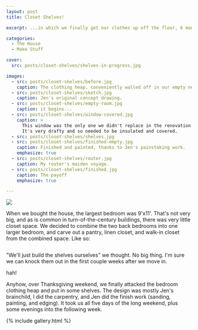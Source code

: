 ```yaml
---
layout: post
title: Closet Shelves!

excerpt: ...in which we finally get our clothes up off the floor, 6 months after moving in.

categories:
  - The House
  - Make Stuff

cover: 
  src: posts/closet-shelves/shelves-in-progress.jpg

images:
  - src: posts/closet-shelves/before.jpg
    caption: The clothing heap, conveniently walled off in our empty new closet
  - src: posts/closet-shelves/sketch.jpg
    caption: Jen's original concept drawing.
  - src: posts/closet-shelves/empty-room.jpg
    caption: it begins...
  - src: posts/closet-shelves/window-covered.jpg
    caption: > 
      This window was the only one we didn't replace in the renovation. 
      It's very drafty and so needed to be insulated and covered.
  - src: posts/closet-shelves/shelves.jpg
  - src: posts/closet-shelves/finished-empty.jpg
    caption: Finished and painted, thanks to Jen's painstaking work.
    emphasize: true
  - src: posts/closet-shelves/router.jpg
    caption: My router's maiden voyage.
  - src: posts/closet-shelves/finished.jpg
    caption: The payoff
    emphasize: true

---
```


<a href="{{site.image_path}}/large/posts/closet-shelves/shelves-in-progress.jpg" title='Trusty assistant'>
  <img src="{{site.image_path}}/medium/posts/closet-shelves/shelves-in-progress.jpg">
</a>

When we bought the house, the largest bedroom was 9'x11'.  That's not very big, and as is common in turn-of-the-century buildings, there was very little closet space. We decided to combine the two back bedrooms into one larger bedroom, and carve out a pantry, linen closet, and walk-in closet from the combined space. Like so:

<a href="{{site.image_path}}/large/posts/closet-shelves/groundplan.jpg">
  <img src="{{site.image_path}}/medium/posts/closet-shelves/groundplan.jpg" alt="">
</a>

"We'll just build the shelves ourselves" we thought. No big thing. I'm sure we can knock them out in the first couple weeks after we move in. 

hah!

Anyhow, over Thanksgiving weekend, we finally attacked the bedroom clothing heap and put in some shelves. The design was mostly Jen's brainchild, I did the carpentry, and Jen did the finish work (sanding, painting, and edging). It took us all five days of the long weekend, plus some evenings into the following week.

{% include gallery.html %}
